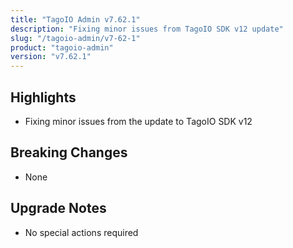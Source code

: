 ```yaml
---
title: "TagoIO Admin v7.62.1"
description: "Fixing minor issues from TagoIO SDK v12 update"
slug: "/tagoio-admin/v7-62-1"
product: "tagoio-admin"
version: "v7.62.1"
---
```


## Highlights

- Fixing minor issues from the update to TagoIO SDK v12

## Breaking Changes

- None

## Upgrade Notes

- No special actions required

